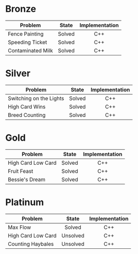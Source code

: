# Bronze
| Problem        | State           | Implementation  |
| ------------- |:---------------:| :--------------:|
| Fence Painting | Solved          | C++            |
| Speeding Ticket | Solved          | C++            |
| Contaminated Milk | Solved          | C++            |
# Silver
| Problem        | State           | Implementation  |
| ------------- |:---------------:| :--------------:|
| Switching on the Lights | Solved          | C++            |
| High Card Wins | Solved          | C++            |
| Breed Counting | Solved          | C++            |
# Gold
| Problem        | State           | Implementation  |
| ------------- |:---------------:| :--------------:|
| High Card Low Card | Solved          | C++            |
| Fruit Feast | Solved          | C++            |
| Bessie's Dream | Solved          | C++            |
# Platinum
| Problem        | State           | Implementation  |
| ------------- |:---------------:| :--------------:|
| Max Flow | Solved          | C++            |
| High Card Low Card | Unsolved          | C++            |
| Counting Haybales | Unsolved          | C++            |
